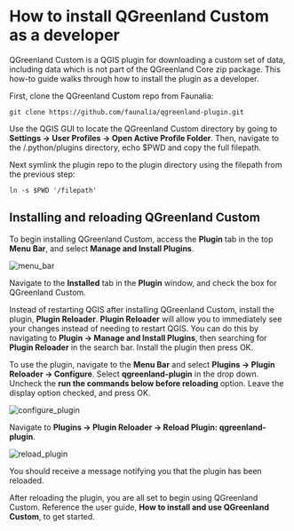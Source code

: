 # How to install QGreenland Custom as a developer

QGreenland Custom is a QGIS plugin for downloading a custom set of data, including data which 
is not part of the QGreenland Core zip package. This how-to guide walks through how to install the plugin as a developer.

First, clone the QGreenland Custom repo from Faunalia:

```
git clone https://github.com/faunalia/qgreenland-plugin.git
```

Use the QGIS GUI to locate the QGreenland Custom directory by going to
**Settings -> User Profiles -> Open Active Profile Folder**.
Then, navigate to the /.python/plugins directory, echo $PWD and copy the full filepath. 

Next symlink the plugin repo to the plugin directory using the filepath from the previous step:
```
ln -s $PWD '/filepath'
```
## Installing and reloading QGreenland Custom

To begin installing QGreenland Custom, access the **Plugin** tab 
in the top **Menu Bar**, and select **Manage and Install Plugins**. 

![menu_bar](/_images/menu_bar.png)

Navigate to the **Installed** tab in the **Plugin** window, and check the box for QGreenland Custom. 

Instead of restarting QGIS after installing QGreenland Custom, 
install the plugin, **Plugin Reloader**. **Plugin Reloader** will allow you to immediately
see your changes instead of needing to restart QGIS. You can do this by navigating to 
**Plugin -> Manage and Install Plugins**, then searching for **Plugin Reloader** in the
search bar. Install the plugin then press OK.

To use the plugin, navigate to the **Menu Bar** and select **Plugins -> Plugin Reloader -> Configure**.
Select **qgreenland-plugin** in the drop down. Uncheck the **run the commands below before reloading** option. Leave the display option checked, and press OK.

![configure_plugin](/_images/configure_plugin.png)

Navigate to **Plugins -> Plugin Reloader -> Reload Plugin: qgreenland-plugin**.

![reload_plugin](/_images/reload_plugin.png)

You should receive a message notifying you that the plugin has been reloaded.

After reloading the plugin, you are all set to begin using QGreenland Custom. Reference the user guide,
**How to install and use QGreenland Custom**, to get started.
